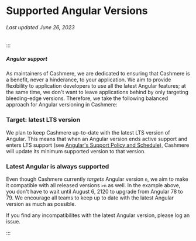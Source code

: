 # Supported Angular Versions

###### Last updated June 26, 2023

:::

##### Angular support

As maintainers of Cashmere, we are dedicated to ensuring that Cashmere is a benefit, never a hinderance, to your application.  We aim to provide flexibility to application developers to use all the latest Angular features; at the same time, we don't want to leave applications behind by only targeting bleeding-edge versions.  Therefore, we take the following balanced approach for Angular versioning in Cashmere:

### Target: latest LTS version

We plan to keep Cashmere up-to-date with the latest LTS version of Angular.  This means that when an Angular version ends active support and enters LTS support (see [Angular's Support Policy and Schedule](https://angular.io/guide/releases#support-policy-and-schedule)), Cashmere will update its minimum supported version to that version.

### Latest Angular is always supported

Even though Cashmere currently _targets_ Angular version `n`, we aim to make it compatible with all released versions `>n` as well.  In the example above, you don't have to wait until August 6, 2120 to upgrade from Angular 78 to 79.  We encourage all teams to keep up to date with the latest Angular version as much as possible.

If you find any incompatibilites with the latest Angular version, please log an issue.

:::
